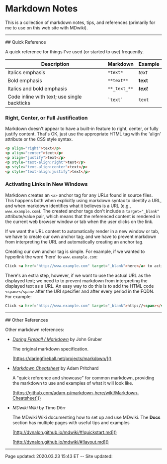 # Markdown Notes

This is a collection of markdown notes, tips, and references (primarily for me to use on this web site with MDwiki).

<hr class="tight">
## Quick Reference

A quick reference for things I've used (or started to use) frequently.

| Description                                 | Markdown     | Example    |
| ------------------------------------------- | ------------ | ---------- |
| Italics emphasis                            | `*text*`     | *text*     |
| Bold emphasis                               | `**text**`   | **text**   |
| Italics and bold emphasis                   | `**_text_**` | **_text_** |
| Code inline with text; use single backticks | `` `text` `` | `text`     |

### Right, Center, or Full Justification 

Markdown doesn't appear to have a built-in feature to right, center, or fully justify content.  That's OK, just use the appropriate HTML tag with the 'align' attribute or the CSS style syntax.

```HTML
<p align="right">text</p>
<p align="center">text</p>
<p align="justify">text</p>
<p style="text-align:right">text</p>
<p style="text-align:center">text</p>
<p style="text-align:justify">text</p>
```

### Activating Links in New Windows

Markdown creates an `<a>` anchor tag for any URLs found in source files.  This happens both when explicitly using markdown syntax to identify a URL, and when markdown identifies what it believes is a URL (e.g., `www.example.com`).  The created anchor tags don't include a `target="_blank"` attribute/value pair, which means that the referenced content is rendered in the current web browser window or tab when the user clicks on the link.

If we want the URL content to automatically render in a new window or tab, we have to create our own anchor tag; and we have to prevent markdown from interpreting the URL and automatically creating an anchor tag.

Creating our own anchor tag is simple.  For example, if we wanted to hyperlink the word 'here' to `www.example.com`:

```HTML
Click <a href="http://www.example.com" target="_blank">here</a> to activate the web page.
```

There's an extra step, however, if we want to use the actual URL as the displayed text; we need to to prevent markdown from interpreting the displayed text as a URL.  An easy way to do this is to add the HTML code `<span></span>` after the URI specifier and after every period in the FQDN.  For example:

```HTML
Click <a href="http://www.example.com" target="_blank">http://<span></span>www.<span></span>example.<span></span>com</a> to activate the web page.
```

<hr class="tight">
## Other References

Other markdown references:

 * <i><a href="https://daringfireball.net/projects/markdown/">Daring Fireball / Markdown</a></i> by John Gruber
 
   The original markdown specification.
   
    [https://daringfireball.net/projects/markdown/]()
   
 * *<a href="https://github.com/adam-p/markdown-here/wiki/Markdown-Cheatsheet">Markdown Cheatsheet</a>* by Adam Pritchard

   A "quick reference and showcase" for common markdown, providing the markdown to use and examples of what it will look like.
   
   [https://github.com/adam-p/markdown-here/wiki/Markdown-Cheatsheet]()

 * *MDwiki Wiki* by Timo Dörr
 
   The MDwiki Wiki documenting how to set up and use MDwiki.  The **Docs** section has multiple pages with useful tips and examples
   
   [http://dynalon.github.io/mdwiki/#!quickstart.md]()
   
   [http://dynalon.github.io/mdwiki/#!layout.md]()

<hr class="tight"><p class="timestamp">Page updated: 2020.03.23 15:43 ET -- Site updated: <span id="timestamp"></span></p>
<script type='text/javascript'>document.getElementById("timestamp").innerHTML = Date(document.lastModified);</script>
